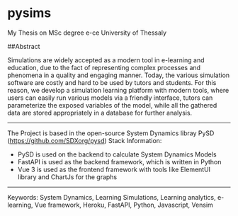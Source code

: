 # pysims
My Thesis on MSc degree e-ce University of Thessaly

##Abstract

Simulations are widely accepted as a modern tool in e-learning and education, due to the fact of representing
complex processes and phenomena in a quality and engaging manner. Today, the various simulation software
are costly and hard to be used by tutors and students. For this reason, we develop a simulation learning platform
with modern tools, where users can easily run various models via a friendly interface, tutors can parameterize
the exposed variables of the model, while all the gathered data are stored appropriately in a database for further
analysis.

---
The Project is based in the open-source System Dynamics libray PySD (https://github.com/SDXorg/pysd)
Stack Information:
* PySD is used on the backend to calculate System Dynamics Models
* FastAPI is used as the backend framework, which is written in Python
* Vue 3 is used as the frontend framework with tools like ElementUI library and ChartJs for the graphs 
---

Keywords:
System Dynamics, Learning Simulations, Learning analytics, e-learning, Vue framework, Heroku, FastAPI, Python,
Javascript, Vensim
